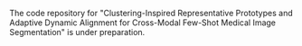 The code repository for "Clustering-Inspired Representative Prototypes and Adaptive Dynamic Alignment for Cross-Modal Few-Shot Medical Image Segmentation" is under preparation.
